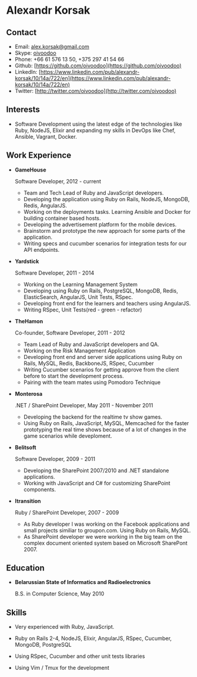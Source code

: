 Alexandr Korsak
===============


Contact
--------

*   Email: [alex.korsak@gmail.com](mailto:alex.korsak@gmail.com)
*   Skype: [oivoodoo](skype:oivoodoo)
*   Phone: +66 61 576 13 50, +375 297 41 54 66
*   Github: [https://github.com/oivoodoo](https://github.com/oivoodoo)
*   LinkedIn: [https://www.linkedin.com/pub/alexandr-korsak/10/14a/722/en](https://www.linkedin.com/pub/alexandr-korsak/10/14a/722/en)
*   Twitter: [http://twitter.com/oivoodoo](http://twitter.com/oivoodoo)

Interests
---------

*   Software Development using the latest edge of the technologies like Ruby,
    NodeJS, Elixir and expanding my skills in DevOps like Chef, Ansible, Vagrant,
    Docker.


Work Experience
---------------

*   **GameHouse**

    Software Developer, 2012 - current

    -   Team and Tech Lead of Ruby and JavaScript developers.
    -   Developing the application using Ruby on Rails, NodeJS, MongoDB, Redis,
        AngularJS.
    -   Working on the deployments tasks. Learning Ansible and Docker for
        building container based hosts.
    -   Developing the advertisement platform for the mobile devices.
    -   Brainstorm and prototype the new approach for some parts of the
        application.
    -   Writing specs and cucumber scenarios for integration tests for our API
        endpoints.

*   **Yardstick**

    Software Developer, 2011 - 2014

    -   Working on the Learning Management System
    -   Developing using Ruby on Rails, PostgreSQL, MongoDB, Redis,
        ElasticSearch, AngularJS, Unit Tests, RSpec.
    -   Developing front end for the learners and teachers using AngularJS.
    -   Writing RSpec, Unit Tests(red - green - refactor)

*   **TheHamon**

    Co-founder, Software Developer, 2011 - 2012

    -   Team Lead of Ruby and JavaScript developers and QA.
    -   Working on the Risk Management Application
    -   Developing front end and server side applications using Ruby on Rails,
        MySQL, Redis, BackboneJS, RSpec, Cucumber
    -   Writing Cucumber scenarios for getting approve from the client
        before to start the development process.
    -   Pairing with the team mates using Pomodoro Technique

*   **Monterosa**

    .NET / SharePoint Developer, May 2011 - November 2011

    -   Developing the backend for the realtime tv show games.
    -   Using Ruby on Rails, JavaScript, MySQL, Memcached for the faster
        prototyping the real time shows because of a lot of changes in the game
        scenarios while deveploment.

*   **Belitsoft**

    Software Developer, 2009 - 2011

    -   Developing the SharePoint 2007/2010 and .NET standalone applications.
    -   Working with JavaScript and C# for customizing SharePoint components.

*   **Itransition**

    Ruby / SharePoint Developer, 2007 - 2009

    -   As Ruby developer I was working on the Facebook applications and small
        projects similiar to groupon.com. Using Ruby on Rails, MySQL.
    -   As SharePoint developer we were working in the big team on the
        complex document oriented system based on Microsoft SharePont 2007.


Education
---------

*   **Belarussian State of Informatics and Radioelectronics**

    B.S. in Computer Science, May 2010


Skills
------

*   Very experienced with Ruby, JavaScript.

*   Ruby on Rails 2-4, NodeJS, Elixir, AngularJS, RSpec, Cucumber, MongoDB, PostgreSQL

*   Using RSpec, Cucumber and other unit tests libraries

*   Using Vim / Tmux for the development


